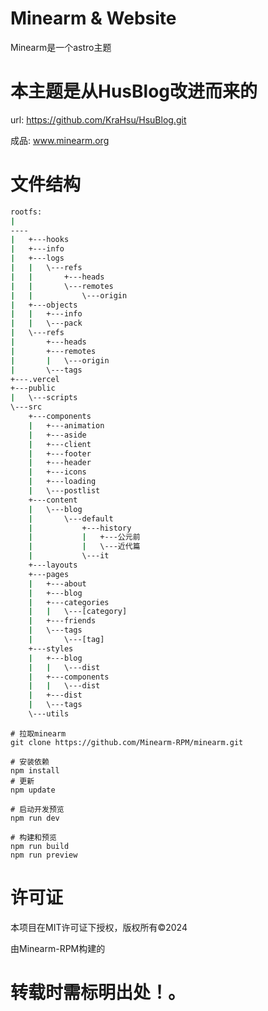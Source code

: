# Minearm & Website
Minearm是一个astro主题
# 本主题是从HusBlog改进而来的
url: https://github.com/KraHsu/HsuBlog.git

成品: www.minearm.org

# 文件结构

```bash
rootfs:
|
----
|   +---hooks
|   +---info
|   +---logs
|   |   \---refs
|   |       +---heads
|   |       \---remotes
|   |           \---origin
|   +---objects
|   |   +---info
|   |   \---pack
|   \---refs
|       +---heads
|       +---remotes
|       |   \---origin
|       \---tags
+---.vercel
+---public
|   \---scripts
\---src
    +---components
    |   +---animation
    |   +---aside
    |   +---client
    |   +---footer
    |   +---header
    |   +---icons
    |   +---loading
    |   \---postlist
    +---content
    |   \---blog
    |       \---default
    |           +---history
    |           |   +---公元前
    |           |   \---近代篇
    |           \---it
    +---layouts
    +---pages
    |   +---about
    |   +---blog
    |   +---categories
    |   |   \---[category]
    |   +---friends
    |   \---tags
    |       \---[tag]
    +---styles
    |   +---blog
    |   |   \---dist
    |   +---components
    |   |   \---dist
    |   +---dist
    |   \---tags
    \---utils
```

~~~
# 拉取minearm
git clone https://github.com/Minearm-RPM/minearm.git

~~~

~~~
# 安装依赖
npm install
# 更新
npm update
~~~

~~~
# 启动开发预览
npm run dev
~~~

~~~
# 构建和预览
npm run build
npm run preview
~~~


# 许可证
本项目在MIT许可证下授权，版权所有©2024

由Minearm-RPM构建的

# 转载时需标明出处！。
